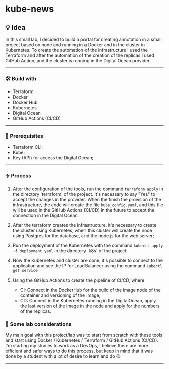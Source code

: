 # kube-news

## 💡 Idea
In this small lab, I decided to build a portal for creating annotation in a small project based on node and running in a Docker and in the cluster in Kubernetes. To create the automation of the infrastructure I used the Terraform and after the automation of the creation of the replicas I used GitHub Action, and the cluster is running in the Digital Ocean provider.

---

### 🛠️ Build with
* Terraform
* Docker
* Docker Hub
* Kubernetes
* Digital Ocean
* GitHub Actions (CI/CD)

---

### 🧾 Prerequisites

- Terraform CLI;
- Kube;
- Key (API) for access the Digital Ocean;

---

### ✈️ Process

1. After the configuration of the tools, run the command ```terraform apply``` in the directory 'terraform' of the project. It's necessary to say "Yes" to accept the changes in the provider. When the finish the provision of the infrastructure, the code will create the file ``kube_config.yaml``, and this file will be used in the GitHub Actions (CI/CD) in the future to accept the connection in the Digital Ocean.

2. After the terraform creates the infrastructure, it's necessary to create the cluster using Kubernetes, when this cluster will create the node using Postgres for the database, and the node.js for the web server;

3. Run the deployment of the Kubernetes with the command ```kubectl apply -f deployment.yaml``` in the directory 'k8s' of the project.

4. Now the Kubernetes and cluster are done, it's possible to connect to the application and see the IP for LoadBalancer using the command ```kubectl get service```

5. Using the GitHub Actions to create the pipeline of CI/CD, where:
    - CI: Connect in the DockerHub for the build of the image node of the container and versioning of the image;
    - CD: Connect in the Kubernetes running in the DigitalOcean, apply the last version of the image in the node and apply for the numbers of the replicas.


### 🤔 Some lab considerations
My main goal with this project/lab was to start from scratch with these tools and start using Docker / Kubernetes / Terraform / GitHub Actions (CI/CD). I'm starting my studies to work as a DevOps, I believe there are more efficient and safer ways to do this process, but keep in mind that it was done by a student with a lot of desire to learn and do 😜

---